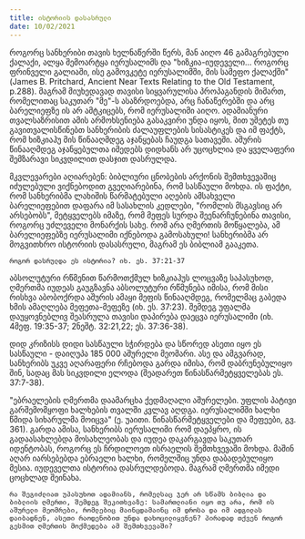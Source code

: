 ```yaml
---
title: ისტორიის დასასრული 
date: 10/02/2021
---
```


როგორც სანხერიბი თავის ხელნაწერში წერს, მან აიღო 46 გამაგრებული ქალაქი, ალყა შემოარტყა იერუსალიმს და "ხიზკია-იუდეველი… როგორც ფრინველი გალიაში, ისე გამოვკეტე იერუსალიმში, მის სამეფო ქალაქში" (James B. Pritchard, Ancient Near Texts Relating to the Old Testament, p.288). მაგრამ მიუხედავად თავისი სიყვარულისა პროპაგანდის მიმართ, რომელითაც საკუთარ "მე"-ს ასაზრდოებდა, არც ჩანაწერებში და არც ბარელიეფზე ის არ ამტკიცებს, რომ იერუსალიმი აიღო. ადამიანური თვალსაზრისით ამის არმოხსენიება გასაკვირი უნდა იყოს, მით უმეტეს თუ გავითვალისწინებთ სანხერიბის ძალაუფლების სისასტიკეს და იმ ფაქტს, რომ ხიზკიაჰუ მის წინააღმდეგ აჯანყებას ჩაუდგა სათავეში. აშურის წინააღმდეგ აჯანყებულთა იმედებს დიდხანს არ უცოცხლია და ყველაფერი შემზარავი სიკვდილით დასჯით დასრულდა.

მკვლევარები აღიარებენ: ბიბლიური ცნობების არქონის შემთხვევაშიც იძულებული ვიქნებოდით გვეღიარებინა, რომ სასწაული მოხდა. ის ფაქტი, რომ სანხერიბმა ლახიშის წარმატებული აღების ამსახველი ბარელიეფებით დაფარა იმ სასახლის კედლები, "რომლის მსგავსიც არ არსებობს", მეტყველებს იმაზე, რომ მეფეს სურდა შეენარჩუნებინა თავისი, როგორც უძლეველი მონარქის სახე. რომ არა ღმერთის მოწყალება, ამ ბარელიეფებზე იერუსალიმი იქნებოდა გამოსახული! სანხერიბმა არ მოგვითხრო ისტორიის დასასრული, მაგრამ ეს ბიბლიამ გააკეთა.

`როგორ დასრულდა ეს ისტორია? იხ. ეს. 37:21-37`

აბსოლუტური რწმენით წარმოთქმულ ხიზკიაჰუს ლოცვაზე საპასუხოდ, ღმერთმა იუდეას გაუგზავნა აბსოლუტური რწმუნება იმისა, რომ მისი რისხვა აბობოქრდა აშურის ამაყი მეფის წინააღმდეგ, რომელმაც გაბედა ხმის ამაღლება მეფეთა-მეფეზე (იხ. ეს. 37:23). შემდეგ უფალმა დაუყოვნებლივ შეასრულა თავისი დაპირება დაეცვა იერუსალიმი (იხ. 4მეფ. 19:35-37; 2ნეშტ. 32:21,22; ეს. 37:36-38).

დიდ კრიზისს დიდი სასწაული სჭირდება და სწორედ ასეთი იყო ეს სასწაული - დაიღუპა 185 000 აშურელი მეომარი. ასე და ამგვარად, სანხერიბს უკვე აღარაფერი რჩებოდა გარდა იმისა, რომ დაბრუნებულიყო შინ, სადაც მას სიკვდილი ელოდა (შეადარეთ წინასწარმეტყველებას ეს. 37:7-38).

"ებრაელების ღმერთმა დაამარცხა ქედმაღალი აშურელები. უფლის პატივი გარშემომყოფი ხალხების თვალში კვლავ აღდგა. იერუსალიმში ხალხი წმიდა სიხარულმა მოიცვა" (ე. უაითი. წინასწარმეტყველები და მეფეები, გვ. 361). გარდა ამისა, სანხერიბს იერუსალიმი რომ დაეპყრო, ის გადაასახლებდა მოსახლეობას და იუდეა დაკარგავდა საკუთარ იდენტობას, როგორც ეს ჩრდილოეთ ისრაელის შემთხვევაში მოხდა. მაშინ აღარ იარსებებდა ებრაელი ხალხი, რომელშიც უნდა დაბადებულიყო მესია. იუდეველთა ისტორია დასრულდებოდა. მაგრამ ღმერთმა იმედი ცოცხლად შეინახა. 

`რა შეგიძლიათ უპასუხოთ ადამიანს, რომელსაც ჯერ არ სწამს ბიბლია და ბიბლიის ღმერთი, შემდეგ შეკითხვაზე: სამართლიანი იყო თუ არა, რომ ის აშურელი მეომრები, რომლებიც მაინცდამაინც იმ დროსა და იმ ადგილას დაიბადნენ, ასეთი რაოდენობით უნდა დახოცილიყვნენ? პირადად თქვენ როგორ გესმით ღმერთის მოქმედება ამ შემთხვევაში?`